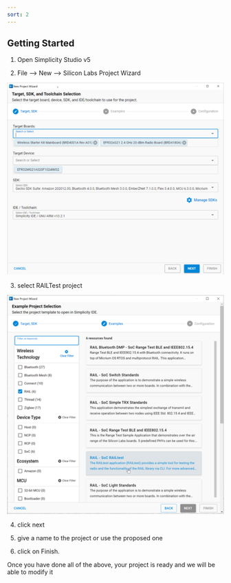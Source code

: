 ```yaml
---
sort: 2
---
```


## Getting Started

  1.  Open Simplicity Studio v5

  2.  File --> New --> Silicon Labs Project Wizard

  <img src="./images/studio_2022-07-13_15-33-48.png" alt="" width="900" class="center">

  3.  select RAILTest project

  <img src="./images/studio_2022-07-13_17-06-04.png" alt="" width="900" class="center">

  4. click next

  5. give a name to the project or use the proposed one

  6. click on Finish.

      
Once you have done all of the above, your project is ready and we will be able to modify it